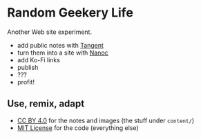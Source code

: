# Random Geekery Life

Another Web site experiment.

- add public notes with [Tangent][tangent]
- turn them into a site with [Nanoc][nanoc]
- add Ko-Fi links
- publish
- ???
- profit!

[tangent]: https://github.com/suchnsuch/Tangent
[nanoc]: https://nanoc.app

## Use, remix, adapt

- [CC BY 4.0](https://creativecommons.org/licenses/by/4.0/) for the notes and images (the stuff under `content/`)
- [MIT License](./LICENSE.md) for the code (everything else)

